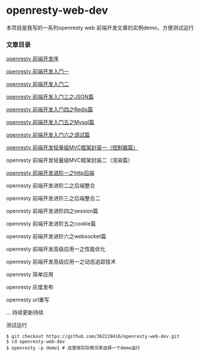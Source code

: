# openresty-web-dev

本项目是我写的一系列openresty web 前端开发文章的实例demo，方便测试运行

### 文章目录

[openresty 前端开发序](http://blog.csdn.net/qq362228416/article/details/53537103)

[openresty 前端开发入门一](http://blog.csdn.net/qq362228416/article/details/53934004)

[openresty 前端开发入门二](http://blog.csdn.net/qq362228416/article/details/53948361)

[openresty 前端开发入门三之JSON篇](http://blog.csdn.net/qq362228416/article/details/53948777)

[openresty 前端开发入门四之Redis篇](http://blog.csdn.net/qq362228416/article/details/53948961)

[openresty 前端开发入门五之Mysql篇](http://blog.csdn.net/qq362228416/article/details/53999565)

[openresty 前端开发入门六之调试篇](http://blog.csdn.net/qq362228416/article/details/54018524)

[openresty 前端开发轻量级MVC框架封装一（控制器篇）](http://blog.csdn.net/qq362228416/article/details/54301137)

openresty 前端开发轻量级MVC框架封装二（渲染篇）

[openresty 前端开发进阶一之http后端](http://blog.csdn.net/qq362228416/article/details/54195896)

openresty 前端开发进阶二之后端整合

openresty 前端开发进阶三之后端整合二

openresty 前端开发进阶四之session篇

openresty 前端开发进阶五之cookie篇

openresty 前端开发进阶六之websocket篇

openresty 前端开发高级应用一之性能优化

openresty 前端开发高级应用一之动态追踪技术

openresty 简单应用

openresty 灰度发布

openresty url重写

... 持续更新待续


测试运行

```
$ git checkout https://github.com/362228416/openresty-web-dev.git
$ cd openresty-web-dev
$ openresty -p demo1 # 这里按实际情况来选择一个demo运行
```
